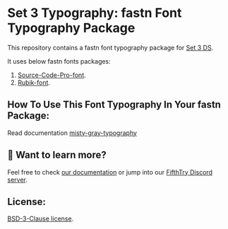 # Set 3 Typography: fastn Font Typography Package

This repository contains a fastn font typography package for [Set 3 DS](https://fastn-community.github.io/misty-gray/).

It uses below fastn fonts packages:

1. [Source-Code-Pro-font](https://fastn-community.github.io/source-code-pro-font/).
2. [Rubik-font](https://fastn-community.github.io/rubik-font/).

## How To Use This Font Typography In Your fastn Package:

Read documentation [misty-gray-typography](https://fastn-community.github.io/misty-gray-typography/)

## 👀 Want to learn more?

Feel free to check [our documentation](https://fastn.com/) or jump into our [FifthTry Discord 
server](https://discord.gg/bucrdvptYd).

## License:
[BSD-3-Clause license](LICENSE).
